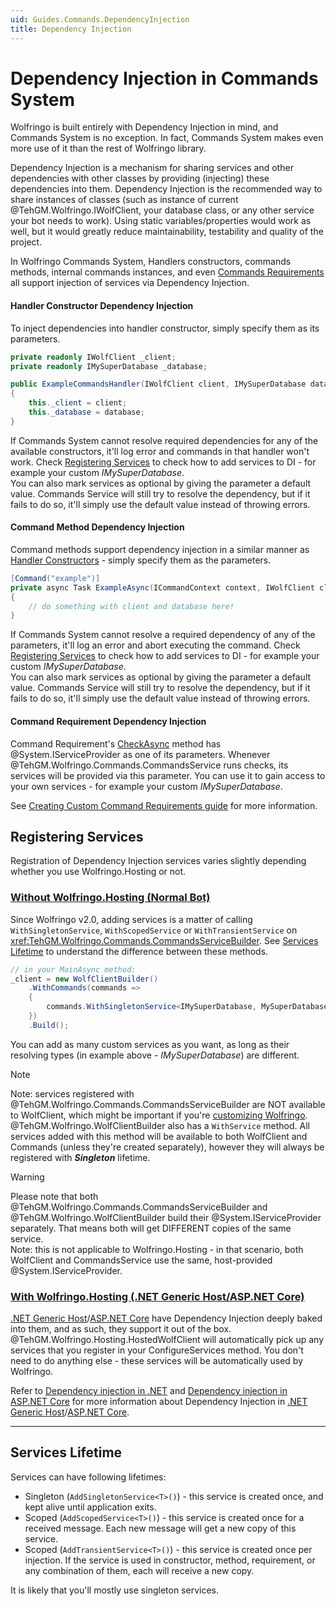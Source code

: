```yaml
---
uid: Guides.Commands.DependencyInjection
title: Dependency Injection
---
```


# Dependency Injection in Commands System
Wolfringo is built entirely with Dependency Injection in mind, and Commands System is no exception. In fact, Commands System makes even more use of it than the rest of Wolfringo library.

Dependency Injection is a mechanism for sharing services and other dependencies with other classes by providing (injecting) these dependencies into them. Dependency Injection is the recommended way to share instances of classes (such as instance of current @TehGM.Wolfringo.IWolfClient, your database class, or any other service your bot needs to work). Using static variables/properties would work as well, but it would greatly reduce maintainability, testability and quality of the project.

In Wolfringo Commands System, Handlers constructors, commands methods, internal commands instances, and even [Commands Requirements](xref:Guides.Commands.Requirements#custom-requirements) all support injection of services via Dependency Injection.

#### Handler Constructor Dependency Injection
To inject dependencies into handler constructor, simply specify them as its parameters.
```csharp
private readonly IWolfClient _client;
private readonly IMySuperDatabase _database;

public ExampleCommandsHandler(IWolfClient client, IMySuperDatabase database)
{
    this._client = client;
    this._database = database;
}
```

If Commands System cannot resolve required dependencies for any of the available constructors, it'll log error and commands in that handler won't work. Check [Registering Services](xref:Guides.Commands.DependencyInjection#registering-services) to check how to add services to DI - for example your custom *IMySuperDatabase*.  
You can also mark services as optional by giving the parameter a default value. Commands Service will still try to resolve the dependency, but if it fails to do so, it'll simply use the default value instead of throwing errors.

#### Command Method Dependency Injection
Command methods support dependency injection in a similar manner as [Handler Constructors](xref:Guides.Commands.DependencyInjection#handler-constructor-dependency-injection) - simply specify them as the parameters.
```csharp
[Command("example")]
private async Task ExampleAsync(ICommandContext context, IWolfClient client, IMySuperDatabase database)
{
    // do something with client and database here!
}
```

If Commands System cannot resolve a required dependency of any of the parameters, it'll log an error and abort executing the command. Check [Registering Services](xref:Guides.Commands.DependencyInjection#registering-services) to check how to add services to DI - for example your custom *IMySuperDatabase*.  
You can also mark services as optional by giving the parameter a default value. Commands Service will still try to resolve the dependency, but if it fails to do so, it'll simply use the default value instead of throwing errors.

#### Command Requirement Dependency Injection
Command Requirement's [CheckAsync](xref:TehGM.Wolfringo.Commands.ICommandRequirement.CheckAsync(TehGM.Wolfringo.Commands.ICommandContext,System.IServiceProvider,System.Threading.CancellationToken)) method has @System.IServiceProvider as one of its parameters. Whenever @TehGM.Wolfringo.Commands.CommandsService runs checks, its services will be provided via this parameter. You can use it to gain access to your own services - for example your custom *IMySuperDatabase*.

See [Creating Custom Command Requirements guide](xref:Guides.Commands.Requirements#custom-requirements) for more information.

## Registering Services
Registration of Dependency Injection services varies slightly depending whether you use Wolfringo.Hosting or not.

### [Without Wolfringo.Hosting (Normal Bot)](#tab/connecting-normal-bot)
Since Wolfringo v2.0, adding services is a matter of calling `WithSingletonService`, `WithScopedService` or `WithTransientService` on <xref:TehGM.Wolfringo.Commands.CommandsServiceBuilder>. See [Services Lifetime](#services-lifetime) to understand the difference between these methods.

```csharp
// in your MainAsync method:
_client = new WolfClientBuilder()
    .WithCommands(commands =>
    {
        commands.WithSingletonService<IMySuperDatabase, MySuperDatabase>();
    })
    .Build();
```

You can add as many custom services as you want, as long as their resolving types (in example above - *IMySuperDatabase*) are different.

> [!NOTE]
> Note: services registered with @TehGM.Wolfringo.Commands.CommandsServiceBuilder are NOT available to WolfClient, which might be important if you're [customizing Wolfringo](xref:Guides.Customizing.Intro).
> @TehGM.Wolfringo.WolfClientBuilder also has a `WithService` method. All services added with this method will be available to both WolfClient and Commands (unless they're created separately), however they will always be registered with ***Singleton*** lifetime.

> [!WARNING]
> Please note that both @TehGM.Wolfringo.Commands.CommandsServiceBuilder and @TehGM.Wolfringo.WolfClientBuilder build their @System.IServiceProvider separately. That means both will get DIFFERENT copies of the same service.  
> Note: this is not applicable to Wolfringo.Hosting - in that scenario, both WolfClient and CommandsService use the same, host-provided @System.IServiceProvider.

### [With Wolfringo.Hosting (.NET Generic Host/ASP.NET Core)](#tab/connecting-hosted-bot)
[.NET Generic Host](https://docs.microsoft.com/en-gb/aspnet/core/fundamentals/host/generic-host?view=aspnetcore-3.0)/[ASP.NET Core](https://docs.microsoft.com/en-gb/aspnet/core/fundamentals/host/web-host?view=aspnetcore-3.0) have Dependency Injection deeply baked into them, and as such, they support it out of the box.  
@TehGM.Wolfringo.Hosting.HostedWolfClient will automatically pick up any services that you register in your ConfigureServices method. You don't need to do anything else - these services will be automatically used by Wolfringo.

Refer to [Dependency injection in .NET](https://docs.microsoft.com/en-us/dotnet/core/extensions/dependency-injection) and [Dependency injection in ASP.NET Core](https://docs.microsoft.com/en-gb/aspnet/core/fundamentals/dependency-injection?view=aspnetcore-3.0) for more information about Dependency Injection in [.NET Generic Host](https://docs.microsoft.com/en-gb/aspnet/core/fundamentals/host/generic-host?view=aspnetcore-3.0)/[ASP.NET Core](https://docs.microsoft.com/en-gb/aspnet/core/fundamentals/host/web-host?view=aspnetcore-3.0).
***

## Services Lifetime
Services can have following lifetimes:
- Singleton (`AddSingletonService<T>()`) - this service is created once, and kept alive until application exits.
- Scoped (`AddScopedService<T>()`) - this service is created once for a received message. Each new message will get a new copy of this service.
- Scoped (`AddTransientService<T>()`) - this service is created once per injection. If the service is used in constructor, method, requirement, or any combination of them, each will receive a new copy.

It is likely that you'll mostly use singleton services.